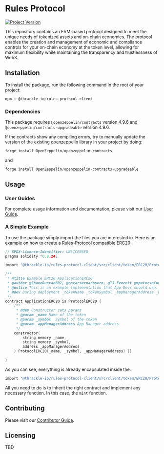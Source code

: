 # Rules Protocol

[![Project Version][version-image]][version-url]

This repository contains an EVM-based protocol designed to meet the unique needs of tokenized assets and on-chain economies. The protocol enables the creation and management of economic and compliance controls for your on-chain economy at the token level, allowing for maximum flexibility while maintaining the transparency and trustlessness of Web3.

[version-image]: https://img.shields.io/badge/Version-1.3.1-brightgreen?style=for-the-badge&logo=appveyor
[version-url]: https://github.com/thrackle-io/rules-engine

## Installation

To install the package, run the following command in the root of your project:

```c
npm i @thrackle-io/rules-protocol-client
```

### Dependencies

This package requires `@openzeppelin/contracts` version 4.9.6 and `@openzeppelin/contracts-upgradeable` version 4.9.6.

If the contracts show any compiling errors, try to manually update the version of the existing openzeppelin library in your project by doing:

```c
forge install OpenZeppelin/openzeppelin-contracts
```

and

```c
forge install OpenZeppelin/openzeppelin-contracts-upgradeable
```

## Usage

### User Guides

For complete usage information and documentation, please visit our [User Guide][userGuide-url].

### A Simple Example

To use the package simply import the files you are interested in. Here is an example on how to create a Rules-Protocol compatible ERC20:

```c
// SPDX-License-Identifier: UNLICENSED
pragma solidity ^0.8.24;

import "@thrackle-io/rules-protocol-client/src/client/token/ERC20/ProtocolERC20.sol";

/**
 * @title Example ERC20 ApplicationERC20
 * @author @ShaneDuncan602, @oscarsernarosero, @TJ-Everett @mpetersoCode55
 * @notice This is an example implementation that App Devs should use.
 * @dev During deployment _tokenName _tokenSymbol _appManagerAddress _handlerAddress are set in constructor
 */
contract ApplicationERC20 is ProtocolERC20 {
    /**
     * @dev Constructor sets params
     * @param _name Name of the token
     * @param _symbol  Symbol of the token
     * @param _appManagerAddress App Manager address
     */
    constructor(
        string memory _name,
        string memory _symbol,
        address _appManagerAddress
    ) ProtocolERC20(_name, _symbol, _appManagerAddress) {}

}
```

As you can see, everything is already encapsulated inside the:

```c
import "@thrackle-io/rules-protocol-client/src/client/token/ERC20/ProtocolERC20.sol";
```

All you need to do is to inherit the right contract and implement any necessary function. In this case, the `mint` function.

## Contributing

Please visit our [Contributor Guide][contributorGuide-url].

## Licensing

TBD

<!-- These are the body links -->

[contributorGuide-url]: ./docs/contributorGuides/README.md
[userGuide-url]: ./docs/userGuides/README.md
[deploymentGuide-url]: ./docs/userGuides/deployment/NFT-DEPLOYMENT.md
[archOverview-url]: ./docs/userGuides/ARCHITECTURE-OVERVIEW.md
[ruleGuide-url]: ./docs/userGuides/rules/RULE-GUIDE.md
[glossary-url]: ./docs/userGuides/GLOSSARY.md
